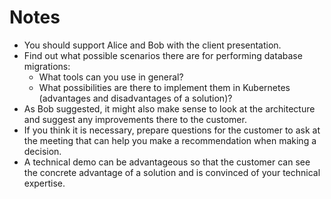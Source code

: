 # Notes

- You should support Alice and Bob with the client presentation.
- Find out what possible scenarios there are for performing database migrations:
  - What tools can you use in general?
  - What possibilities are there to implement them in Kubernetes (advantages and disadvantages of a solution)?
- As Bob suggested, it might also make sense to look at the architecture and suggest any improvements there to the customer.
- If you think it is necessary, prepare questions for the customer to ask at the meeting that can help you make a recommendation when making a decision.
- A technical demo can be advantageous so that the customer can see the concrete advantage of a solution and is convinced of your technical expertise.
